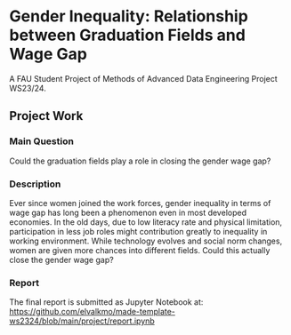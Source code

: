 # Gender Inequality: Relationship between Graduation Fields and Wage Gap

A FAU Student Project of Methods of Advanced Data Engineering Project WS23/24.

## Project Work

### Main Question

Could the graduation fields play a role in closing the gender wage gap?

### Description

Ever since women joined the work forces, gender inequality in terms of wage gap has long been a phenomenon even in most developed economies. 
In the old days, due to low literacy rate and physical limitation, participation in less job roles might contribution greatly to inequality in working environment.
While technology evolves and social norm changes, women are given more chances into different fields. Could this actually close the gender wage gap?

### Report

The final report is submitted as Jupyter Notebook at: 
https://github.com/elvalkmo/made-template-ws2324/blob/main/project/report.ipynb